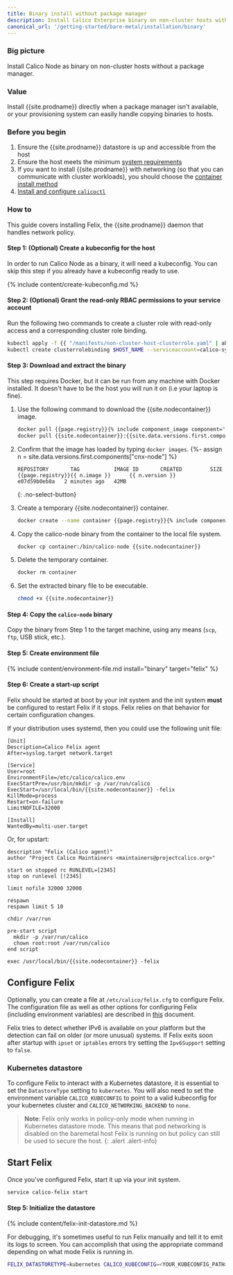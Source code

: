 ```yaml
---
title: Binary install without package manager
description: Install Calico Enterprise binary on non-cluster hosts without a package manager.
canonical_url: '/getting-started/bare-metal/installation/binary'
---
```


### Big picture
Install Calico Node as binary on non-cluster hosts without a package manager.

### Value
Install {{site.prodname}} directly when a package manager isn't available, or your provisioning system can easily handle copying binaries to hosts.

### Before you begin

1. Ensure the {{site.prodname}} datastore is up and accessible from the host
2. Ensure the host meets the minimum [system requirements](../requirements)
3. If you want to install {{site.prodname}} with networking (so that you can communicate with cluster workloads), you should choose the [container install method](./container)
4. [Install and configure `calicoctl`]({{site.baseurl}}/maintenance/clis/calicoctl/)

### How to

This guide covers installing Felix, the {{site.prodname}} daemon that handles network policy.

#### Step 1: (Optional) Create a kubeconfig for the host
In order to run Calico Node as a binary, it will need a kubeconfig. You can skip this step if you already have a kubeconfig ready to use.

{% include content/create-kubeconfig.md %}

#### Step 2: (Optional) Grant the read-only RBAC permissions to your service account
Run the following two commands to create a cluster role with read-only access and a corresponding cluster role binding.

```bash
kubectl apply -f {{ "/manifests/non-cluster-host-clusterrole.yaml" | absolute_url }}
kubectl create clusterrolebinding $HOST_NAME --serviceaccount=calico-system:$HOST_NAME --clusterrole=non-cluster-host
```

#### Step 3: Download and extract the binary

This step requires Docker, but it can be run from any machine with Docker installed. It doesn't have to be the host you will run it on (i.e your laptop is fine).

1. Use the following command to download the {{site.nodecontainer}} image.

   ```bash
   docker pull {{page.registry}}{% include component_image component="cnx-node" %}
   docker pull {{site.nodecontainer}}:{{site.data.versions.first.components["calico/node"].version}}
   ```

1. Confirm that the image has loaded by typing `docker images`.
{%- assign n = site.data.versions.first.components["cnx-node"] %}

   ```
   REPOSITORY       TAG           IMAGE ID       CREATED         SIZE
   {{page.registry}}{{ n.image }}      {{ n.version }}        e07d59b0eb8a   2 minutes ago   42MB
   ```
   {: .no-select-button}

1. Create a temporary {{site.nodecontainer}} container.

   ```bash
   docker create --name container {{page.registry}}{% include component_image component="cnx-node" %}
   ```

1. Copy the calico-node binary from the container to the local file system.

   ```bash
   docker cp container:/bin/calico-node {{site.nodecontainer}}
   ```

1. Delete the temporary container.

   ```bash
   docker rm container
   ```

1. Set the extracted binary file to be executable.

   ```bash
   chmod +x {{site.nodecontainer}}
   ```

#### Step 4: Copy the `calico-node` binary

Copy the binary from Step 1 to the target machine, using any means (`scp`, `ftp`, USB stick, etc.).

#### Step 5: Create environment file

{% include content/environment-file.md install="binary" target="felix" %}

#### Step 6: Create a start-up script

Felix should be started at boot by your init system and the init system
**must** be configured to restart Felix if it stops. Felix relies on
that behavior for certain configuration changes.

If your distribution uses systemd, then you could use the following unit
file:

    [Unit]
    Description=Calico Felix agent
    After=syslog.target network.target

    [Service]
    User=root
    EnvironmentFile=/etc/calico/calico.env
    ExecStartPre=/usr/bin/mkdir -p /var/run/calico
    ExecStart=/usr/local/bin/{{site.nodecontainer}} -felix
    KillMode=process
    Restart=on-failure
    LimitNOFILE=32000

    [Install]
    WantedBy=multi-user.target

Or, for upstart:

    description "Felix (Calico agent)"
    author "Project Calico Maintainers <maintainers@projectcalico.org>"

    start on stopped rc RUNLEVEL=[2345]
    stop on runlevel [!2345]

    limit nofile 32000 32000

    respawn
    respawn limit 5 10

    chdir /var/run

    pre-start script
      mkdir -p /var/run/calico
      chown root:root /var/run/calico
    end script

    exec /usr/local/bin/{{site.nodecontainer}} -felix

## Configure Felix

Optionally, you can create a file at `/etc/calico/felix.cfg` to
configure Felix. The configuration file as well as other options for
configuring Felix (including environment variables) are described in
[this]({{site.baseurl}}/reference/felix/configuration) document.

Felix tries to detect whether IPv6 is available on your platform but
the detection can fail on older (or more unusual) systems.  If Felix
exits soon after startup with `ipset` or `iptables` errors try
setting the `Ipv6Support` setting to `false`.

### Kubernetes datastore

To configure Felix to interact with a Kubernetes datastore,
it is essential to set the `DatastoreType` setting to `kubernetes`.
You will also need to set the environment variable `CALICO_KUBECONFIG`
to point to a valid kubeconfig for your kubernetes cluster and
`CALICO_NETWORKING_BACKEND` to `none`.

> **Note**: Felix only works in policy-only mode when running
in Kubernetes datastore mode. This means that pod networking is
disabled on the baremetal host Felix is running on but policy can
still be used to secure the host.
{: .alert .alert-info}

## Start Felix

Once you've configured Felix, start it up via your init system.

```bash
service calico-felix start
```
#### Step 5: Initialize the datastore

{% include content/felix-init-datastore.md %}

For debugging, it's sometimes useful to run Felix manually and tell it
to emit its logs to screen. You can accomplish that using the appropriate
command depending on what mode Felix is running in.

```bash
FELIX_DATASTORETYPE=kubernetes CALICO_KUBECONFIG=<YOUR_KUBECONFIG_PATH> FELIX_LOGSEVERITYSCREEN=INFO /usr/local/bin/{{site.nodecontainer}} -felix
```
